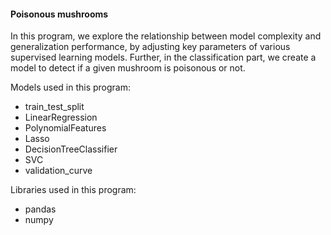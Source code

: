 #### Poisonous mushrooms

In this program, we explore the relationship between model complexity and generalization performance, by adjusting key parameters of various supervised learning models.
Further, in the classification part, we create a model to detect if a given mushroom is poisonous or not.

Models used in this program:

- train_test_split
- LinearRegression
- PolynomialFeatures
- Lasso
- DecisionTreeClassifier
- SVC
- validation_curve

Libraries used in this program:

- pandas
- numpy
